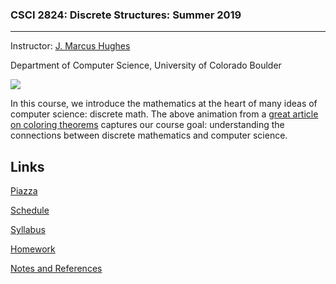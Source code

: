 ### CSCI 2824: Discrete Structures: Summer 2019
***

Instructor: [J. Marcus Hughes](https://www.jmbhughes.com/)

Department of Computer Science, University of Colorado Boulder 

![](https://d2r55xnwy6nx47.cloudfront.net/uploads/2015/10/Quanta_WhiteonBlack_v5_ALT.gif)

In this course, we introduce the mathematics at the heart of many ideas of computer science: discrete math. The above animation from a [great article on coloring theorems](https://www.quantamagazine.org/mathematicians-closer-to-perfect-graph-coloring-theorem-20151020/) captures our course goal: understanding the connections between discrete mathematics and computer science. 

## Links

[Piazza](https://piazza.com/colorado/summer2019/csci2824/home)

[Schedule](https://github.com/jmbhughes/CSCI2824-Discrete-Structures/blob/master/resources/schedule.md)

[Syllabus](https://github.com/jmbhughes/CSCI2824-Discrete-Structures/blob/master/resources/syllabus.md)

[Homework](https://github.com/jmbhughes/CSCI2824-Discrete-Structures/blob/master/homework/README.md)

[Notes and References](https://github.com/jmbhughes/CSCI2824-Discrete-Structures/tree/master/notes)
